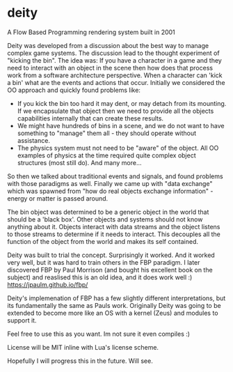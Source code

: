 # deity
A Flow Based Programming rendering system built in 2001

Deity was developed from a discussion about the best way to manage complex game systems. The discussion lead to the thought experiment of "kicking the bin". The idea was: If you have a character in a game and they need to interact with an object in the scene then how does that process work from a software architecture perspective. When a character can 'kick a bin' what are the events and actions that occur. Initially we considered the OO approach and quickly found problems like:
- If you kick the bin too hard it may dent, or may detach from its mounting. If we encapsulate that object then we need to provide all the objects capabilities internally that can create these results.
- We might have hundreds of bins in a scene, and we do not want to have something to "manage" them all - they should operate without assistance.
- The physics system must not need to be "aware" of the object. All OO examples of physics at the time required quite complex object structures (most still do). 
And many more...

So then we talked about traditional events and signals, and found problems with those paradigms as well. Finally we came up with "data exchange" which was spawned from "how do real objects exchange information" - energy or matter is passed around. 

The bin object was determined to be a generic object in the world that should be a 'black box'. Other objects and systems should not know anything about it. Objects interact with data streams and the object listens to those streams to determine if it needs to interact. This decouples all the function of the object from the world and makes its self contained.

Deity was built to trial the concept. Surprisingly it worked. And it worked very well, but it was hard to train others in the FBP paradigm. I later discovered FBP by Paul Morrison (and bought his excellent book on the subject) and reaslised this is an old idea, and it does work well :)
https://jpaulm.github.io/fbp/

Deity's implemenation of FBP has a few slightly different interpretations, but its fundamentally the same as Pauls work. Originally Deity was going to be extended to become more like an OS with a kernel (Zeus) and modules to support it. 

Feel free to use this as you want. Im not sure it even compiles :)

License will be MIT inline with Lua's license scheme. 

Hopefully I will progress this in the future. Will see.
